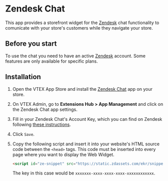 # Zendesk Chat

This app provides a storefront widget for the [Zendesk](https://zendesk.com/) chat functionality to comunicate with your store's customers while they navigate your store.

## Before you start

To use the chat you need to have an active [Zendesk](https://zendesk.com/) account. Some features are only available for specific plans.

## Installation

1. Open the VTEX App Store and install the [Zendesk Chat](https://apps.vtex.com/vtex-zendesk-chat/p) app on your store.
2. On VTEX Admin, go to **Extensions Hub > App Management** and click on the Zendesk Chat app settings.
3. Fill in your Zendesk Chat's Account Key, which you can find on Zendesk following [these instructions](https://support.zendesk.com/hc/en-us/articles/4408825772698-How-do-I-find-my-Chat-Account-Key-).
4. Click `Save`.
5. Copy the following script and insert it into your website's HTML source code between the `<head>` tags. This code must be inserted into every page where you want to display the Web Widget.

   ```html
   <script id="ze-snippet" src="https://static.zdassets.com/ekr/snippet.js?key=xxxxxxx-xxxx-xxxx-xxxx-xxxxxxxxxxxxx> </script>
   ```
   The key in this case would be `xxxxxxx-xxxx-xxxx-xxxx-xxxxxxxxxxxx`.
